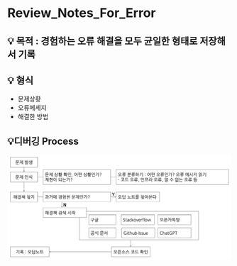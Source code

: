# Review_Notes_For_Error
## 💡 목적 : 경험하는 오류 해결을 모두 균일한 형태로 저장해서 기록
## 💡 형식
- 문제상황
- 오류메세지
- 해결한 방법
## 💡디버깅 Process
![](2023-04-26-23-14-54.png)
